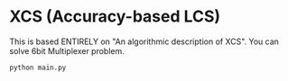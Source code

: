 # XCS (Accuracy-based LCS)
This is based ENTIRELY on "An algorithmic description of XCS". You can solve 6bit Multiplexer problem.

```
python main.py
```

